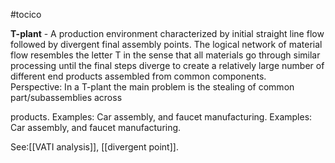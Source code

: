 #tocico

<b>T-plant</b> - A production environment characterized by initial straight line flow followed by divergent final assembly points.  The logical network of material flow resembles the letter T in the sense that all materials go through similar processing until the final steps diverge to create a relatively large number of different end products assembled from common components.  
Perspective: In a T-plant the main problem is the stealing of common part/subassemblies across


products. Examples: Car assembly, and faucet manufacturing. Examples: Car assembly, and faucet manufacturing. 



See:[[VATI analysis]], [[divergent point]].
